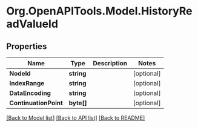 # Org.OpenAPITools.Model.HistoryReadValueId

## Properties

Name | Type | Description | Notes
------------ | ------------- | ------------- | -------------
**NodeId** | **string** |  | [optional] 
**IndexRange** | **string** |  | [optional] 
**DataEncoding** | **string** |  | [optional] 
**ContinuationPoint** | **byte[]** |  | [optional] 

[[Back to Model list]](../README.md#documentation-for-models) [[Back to API list]](../README.md#documentation-for-api-endpoints) [[Back to README]](../README.md)


